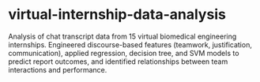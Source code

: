 # virtual-internship-data-analysis
Analysis of chat transcript data from 15 virtual biomedical engineering internships. Engineered discourse-based features (teamwork, justification, communication), applied regression, decision tree, and SVM models to predict report outcomes, and identified relationships between team interactions and performance.
